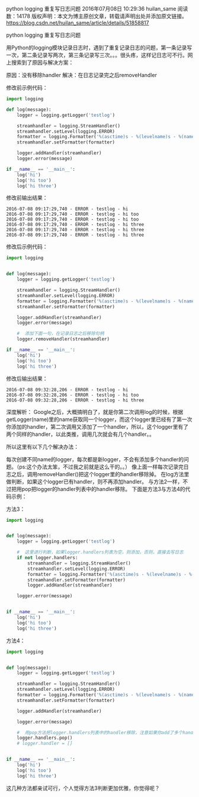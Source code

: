 python logging 重复写日志问题
2016年07月08日 10:29:36 huilan_same 阅读数：14178
版权声明：本文为博主原创文章，转载请声明出处并添加原文链接。	https://blog.csdn.net/huilan_same/article/details/51858817

python logging 重复写日志问题

用Python的logging模块记录日志时，遇到了重复记录日志的问题，第一条记录写一次，第二条记录写两次，第三条记录写三次。。。很头疼，这样记日志可不行。网上搜索到了原因与解决方案：

原因：没有移除handler 
解决：在日志记录完之后removeHandler

修改前示例代码：
```python
import logging

def log(message):
    logger = logging.getLogger('testlog')

    streamhandler = logging.StreamHandler()
    streamhandler.setLevel(logging.ERROR)
    formatter = logging.Formatter('%(asctime)s - %(levelname)s - %(name)s - %(message)s')
    streamhandler.setFormatter(formatter)

    logger.addHandler(streamhandler)
    logger.error(message)

if __name__ == '__main__':
    log('hi')
    log('hi too')
    log('hi three')
```
修改前输出结果：
```
2016-07-08 09:17:29,740 - ERROR - testlog - hi 
2016-07-08 09:17:29,740 - ERROR - testlog - hi too 
2016-07-08 09:17:29,740 - ERROR - testlog - hi too 
2016-07-08 09:17:29,740 - ERROR - testlog - hi three 
2016-07-08 09:17:29,740 - ERROR - testlog - hi three 
2016-07-08 09:17:29,740 - ERROR - testlog - hi three
```
修改后示例代码：
```python
import logging


def log(message):
    logger = logging.getLogger('testlog')

    streamhandler = logging.StreamHandler()
    streamhandler.setLevel(logging.ERROR)
    formatter = logging.Formatter('%(asctime)s - %(levelname)s - %(name)s - %(message)s')
    streamhandler.setFormatter(formatter)

    logger.addHandler(streamhandler)
    logger.error(message)

    #  添加下面一句，在记录日志之后移除句柄
    logger.removeHandler(streamhandler)

if __name__ == '__main__':
    log('hi')
    log('hi too')
    log('hi three')
```
修改后输出结果：
```
2016-07-08 09:32:28,206 - ERROR - testlog - hi 
2016-07-08 09:32:28,206 - ERROR - testlog - hi too 
2016-07-08 09:32:28,206 - ERROR - testlog - hi three
```
深度解析：
Google之后，大概搞明白了，就是你第二次调用log的时候，根据getLogger(name)里的name获取同一个logger，而这个logger里已经有了第一次你添加的handler，第二次调用又添加了一个handler，所以，这个logger里有了两个同样的handler，以此类推，调用几次就会有几个handler。。

所以这里有以下几个解决办法：

每次创建不同name的logger，每次都是新logger，不会有添加多个handler的问题。（ps:这个办法太笨，不过我之前就是这么干的。。）
像上面一样每次记录完日志之后，调用removeHandler()把这个logger里的handler移除掉。
在log方法里做判断，如果这个logger已有handler，则不再添加handler。
与方法2一样，不过把用pop把logger的handler列表中的handler移除。
下面是方法3与方法4的代码示例：

方法3：
```python
import logging


def log(message):
    logger = logging.getLogger('testlog')

    #  这里进行判断，如果logger.handlers列表为空，则添加，否则，直接去写日志
    if not logger.handlers:
        streamhandler = logging.StreamHandler()
        streamhandler.setLevel(logging.ERROR)
        formatter = logging.Formatter('%(asctime)s - %(levelname)s - %(name)s - %(message)s')
        streamhandler.setFormatter(formatter)
        logger.addHandler(streamhandler)

    logger.error(message)


if __name__ == '__main__':
    log('hi')
    log('hi too')
    log('hi three')
```
方法4：
```python
import logging


def log(message):
    logger = logging.getLogger('testlog')

    streamhandler = logging.StreamHandler()
    streamhandler.setLevel(logging.ERROR)
    formatter = logging.Formatter('%(asctime)s - %(levelname)s - %(name)s - %(message)s')
    streamhandler.setFormatter(formatter)

    logger.addHandler(streamhandler)

    logger.error(message)

    #  用pop方法把logger.handlers列表中的handler移除，注意如果你add了多个handler，这里需多次pop，或者可以直接为handlers列表赋空值
    logger.handlers.pop()
    # logger.handler = []


if __name__ == '__main__':
    log('hi')
    log('hi too')
    log('hi three')
```

这几种方法都亲试可行，个人觉得方法3判断更加优雅，你觉得呢？
